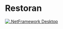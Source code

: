 # Restoran
[![.NetFramework Desktop](https://github.com/goksenpasli/Restoran/actions/workflows/main.yml/badge.svg)](https://github.com/goksenpasli/Restoran/actions/workflows/main.yml)
